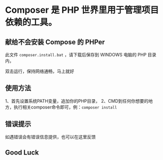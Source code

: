 # Composer 是 PHP 世界里用于管理项目依赖的工具。

## 献给不会安装 Compose 的 PHPer
此文件 `composer.install.bat` ，请下载后保存到 WINDOWS 电脑的 PHP 目录内，

双击运行，保持网络通畅，马上就好

## 使用方法
1、首先设置系统PATH变量，追加你的PHP目录，
2、CMD到任何你想要的地方，执行相关composer命令即可，例：`composer install`

## 错误提示
如遇错误会有错误信息提供，也可以在这里反馈

## Good Luck

